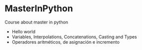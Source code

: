 # MasterInPython
Course about master in python

- Hello world
- Variables, Interpolations, Concatenations, Casting and Types
- Operadores aritméticos, de asignación e incremento